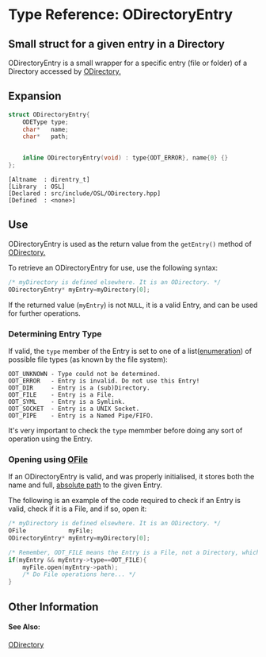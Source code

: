 # Type Reference: ODirectoryEntry
## Small struct for a given entry in a Directory
ODirectoryEntry is a small wrapper for a specific entry (file or folder) of a Directory accessed by [ODirectory.](https://github.com/RosettaHS/OrionAPI/blob/main/docs/Type%20Reference/ODirectory.md)

## Expansion
```cpp
struct ODirectoryEntry{
	ODEType type;
	char*   name;
	char*   path;


	inline ODirectoryEntry(void) : type{ODT_ERROR}, name{0} {}
};
```
```
[Altname  : direntry_t]
[Library  : OSL]
[Declared : src/include/OSL/ODirectory.hpp]
[Defined  : <none>]
```

## Use
ODirectoryEntry is used as the return value from the `getEntry()` method of [ODirectory.](https://github.com/RosettaHS/OrionAPI/blob/main/docs/Type%20Reference/ODirectory.md)

To retrieve an ODirectoryEntry for use, use the following syntax:
```cpp
/* myDirectory is defined elsewhere. It is an ODirectory. */
ODirectoryEntry* myEntry=myDirectory[0];
```
If the returned value (`myEntry`) is not `NULL`, it is a valid Entry, and can be used for further operations.

### Determining Entry Type
If valid, the `type` member of the Entry is set to one of a list([enumeration](https://en.wikipedia.org/wiki/Enumerated_type)) of possible file types (as known by the file system):
```
ODT_UNKNOWN - Type could not be determined.
ODT_ERROR   - Entry is invalid. Do not use this Entry!
ODT_DIR     - Entry is a (sub)Directory.
ODT_FILE    - Entry is a File.
ODT_SYML    - Entry is a Symlink.
ODT_SOCKET  - Entry is a UNIX Socket.
ODT_PIPE    - Entry is a Named Pipe/FIFO.
```
It's very important to check the `type` memmber before doing any sort of operation using the Entry.

### Opening using [OFile](https://github.com/RosettaHS/OrionAPI/blob/main/docs/Type%20Reference/OFile.md)
If an ODirectoryEntry is valid, and was properly initialised, it stores both the name and full, [absolute path](https://www.lifewire.com/absolute-and-relative-paths-3466467) to
the given Entry.

The following is an example of the code required to check if an Entry is valid, check if it is a File, and if so, open it:
```cpp
/* myDirectory is defined elsewhere. It is an ODirectory. */
OFile            myFile;
ODirectoryEntry* myEntry=myDirectory[0];

/* Remember, ODT_FILE means the Entry is a File, not a Directory, which needs ODirectory to open. */
if(myEntry && myEntry->type==ODT_FILE){
	myFile.open(myEntry->path);
	/* Do File operations here... */
}
```

## Other Information

#### See Also:
[ODirectory](https://github.com/RosettaHS/OrionAPI/blob/main/docs/Type%20Reference/ODirectory.md)